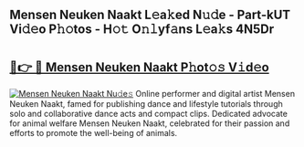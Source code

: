 ## Mensen Neuken Naakt L𝚎a𝚔ed N𝚞𝚍e - Part-kUT Vi𝚍𝚎o P𝚑𝚘tos - H𝚘𝚝 O𝚗𝚕yf𝚊ns L𝚎a𝚔s 4N5Dr

# <h2><a href="http://kf1j5q.oniu.top/?m=Mensen+Neuken+Naakt">🔗👉 🔴 Mensen Neuken Naakt P𝚑ot𝚘𝚜 V𝚒d𝚎o</a></h2>

[![Mensen Neuken Naakt Nu𝚍e𝚜](https://i.imgur.com/0qMVB7G.gif)](http://kf1j5q.oniu.top/?m=Mensen+Neuken+Naakt)
Online performer and digital artist Mensen Neuken Naakt, famed for publishing dance and lifestyle tutorials through solo and collaborative dance acts and compact clips. Dedicated advocate for animal welfare Mensen Neuken Naakt, celebrated for their passion and efforts to promote the well-being of animals.  
